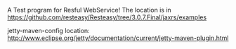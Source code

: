 A Test program for Resful WebService!
The location is in https://github.com/resteasy/Resteasy/tree/3.0.7.Final/jaxrs/examples

jetty-maven-config location: http://www.eclipse.org/jetty/documentation/current/jetty-maven-plugin.html







